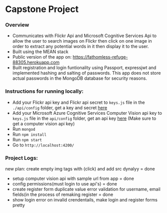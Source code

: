# Capstone Project

### Overview 
* Communicates with Flickr Api and Microsoft Cognitive Services Api to allow the user to search images on Flickr then click on one image in order to extract any potential words in it then display it to the user.
* Built using the MEAN stack
* Public version of the app on: https://fathomless-refuge-88305.herokuapp.com
* Built registration and login funtionality using Passport, expressjwt and implemented hashing and salting of passwords. This app does not store actual passwords in the MongoDB database for security reasons.


### Instructions for running locally:
* Add your Flickr api key and Flickr api secret to ```keys.js``` file in the ```./api/config``` folder, get a key and secret [here](https://www.flickr.com/services/api/keys/apply/)
* Add your Microsoft Azure Cognitive Services Computer Vision api key to ```keys.js``` file in the ```api/config``` folder, get an api key [here](https://azure.microsoft.com/en-ca/try/cognitive-services/) (Make sure to get a computer vision api key)
* Run ```mongod``` 
* Run ```npm install```<br>
* Run ```npm start```<br>
* Go to ```http://localhost:4200/``` 




### Project Logs:<br>
new plan: create empty img tags with (click) and add src dynalyy = done<br>
* setup computer vision api with sample url from app = done<br>
* config permissions(must login to use api's) = done<br>
* create register form duplicate value error validation for username, email fields(in the process of remaking register  = done
* show login error on invalid crendentails, make login and register forms pretty






